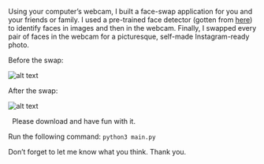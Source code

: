 Using your computer’s webcam, I built a face-swap application for you and your friends or family. I used a pre-trained face detector (gotten from [here](https://github.com/opencv/opencv/raw/master/data/haarcascades/haarcascade_frontalface_default.xml)) to identify faces in images and then in the webcam. Finally, I swapped every pair of faces in the webcam for a picturesque, self-made Instagram-ready photo.

Before the swap:

![alt text](img/before.png)


After the swap:

![alt text](img/after.png)


  Please download and have fun with it.

 Run the following command: ```python3 main.py``` 

Don’t forget to let me know what you think. Thank you.
